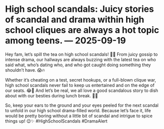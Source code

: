 # High school scandals: Juicy stories of scandal and drama within high school cliques are always a hot topic among teens. — 2025-09-19

Hey fam, let’s spill the tea on high school scandals! 🍵💥 From juicy gossip to intense drama, our hallways are always buzzing with the latest tea on who said what, who’s dating who, and who got caught doing something they shouldn’t have. 😱🔥

Whether it’s cheating on a test, secret hookups, or a full-blown clique war, high school scandals never fail to keep us entertained and on the edge of our seats. 😂💅 And let’s be real, we all love a good scandalous story to dish about with our besties during lunch break. 👀💬

So, keep your ears to the ground and your eyes peeled for the next scandal to unfold in our high school drama-filled world. Because let’s face it, life would be pretty boring without a little bit of scandal and intrigue to spice things up! 😉✨ #HighSchoolScandals #DramaAlert